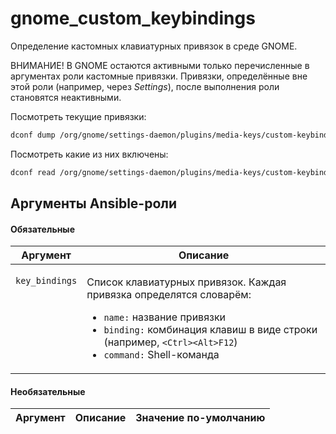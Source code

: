 # gnome_custom_keybindings

Определение кастомных клавиатурных привязок в среде GNOME.

ВНИМАНИЕ! В GNOME остаются активными только перечисленные в аргументах роли кастомные привязки.
Привязки, определённые вне этой роли (например, через _Settings_), после выполнения роли становятся
неактивными.

Посмотреть текущие привязки: 
  ```bash
  dconf dump /org/gnome/settings-daemon/plugins/media-keys/custom-keybindings/
  ```

Посмотреть какие из них включены:
  ```bash
  dconf read /org/gnome/settings-daemon/plugins/media-keys/custom-keybindings
  ```

## Аргументы Ansible-роли

#### Обязательные

<table>
<thead>
<th>
Аргумент
</th>
<th>
Описание
</th>
</thead>
<tbody>

<tr>

<td valign="top">

`key_bindings`

</td>
<td valign="top">

Список клавиатурных привязок. Каждая привязка определятся словарём:

* `name:` название привязки
* `binding:` комбинация клавиш в виде строки (например, `<Ctrl><Alt>F12`)
* `command:` Shell-команда

</td>

</tr>

</tbody>
</table>

#### Необязательные

| Аргумент | Описание | Значение по-умолчанию |
| --- | --- | --- |

